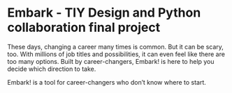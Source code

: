 # Embark - TIY Design and Python collaboration final project


These days, changing a career many times is common. But it can be scary, too. With millions of job titles and possibilities, it can even feel like there are too many options. Built by career-changers, Embark! is here to help you decide which direction to take.

Embark! is a tool for career-changers who don’t know where to start.
